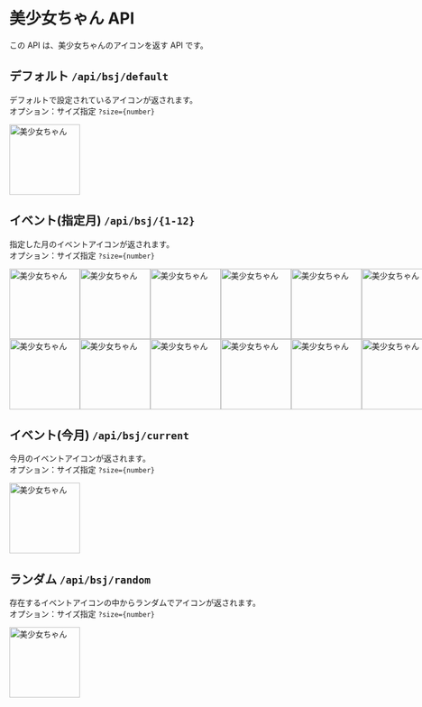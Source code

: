 # 美少女ちゃん API

この API は、美少女ちゃんのアイコンを返す API です。

## デフォルト `/api/bsj/default`

デフォルトで設定されているアイコンが返されます。  
オプション：サイズ指定 `?size={number}`

<img alt="美少女ちゃん" src="https://bsj-api.vercel.app/api/bsj/default" width="125" height="125">

## イベント(指定月) `/api/bsj/{1-12}`

指定した月のイベントアイコンが返されます。  
オプション：サイズ指定 `?size={number}`

<div style="display:flex;" align="left">
    <img alt="美少女ちゃん" src="https://bsj-api.vercel.app/api/bsj/1" width="125" height="125">
    <img alt="美少女ちゃん" src="https://bsj-api.vercel.app/api/bsj/2" width="125" height="125">
    <img alt="美少女ちゃん" src="https://bsj-api.vercel.app/api/bsj/3" width="125" height="125">
    <img alt="美少女ちゃん" src="https://bsj-api.vercel.app/api/bsj/4" width="125" height="125">
    <img alt="美少女ちゃん" src="https://bsj-api.vercel.app/api/bsj/5" width="125" height="125">
    <img alt="美少女ちゃん" src="https://bsj-api.vercel.app/api/bsj/6" width="125" height="125">
</div>
<div style="display:flex;" align="left">
    <img alt="美少女ちゃん" src="https://bsj-api.vercel.app/api/bsj/7" width="125" height="125">
    <img alt="美少女ちゃん" src="https://bsj-api.vercel.app/api/bsj/8" width="125" height="125">
    <img alt="美少女ちゃん" src="https://bsj-api.vercel.app/api/bsj/9" width="125" height="125">
    <img alt="美少女ちゃん" src="https://bsj-api.vercel.app/api/bsj/10" width="125" height="125">
    <img alt="美少女ちゃん" src="https://bsj-api.vercel.app/api/bsj/11" width="125" height="125">
    <img alt="美少女ちゃん" src="https://bsj-api.vercel.app/api/bsj/12" width="125" height="125">
</div>

## イベント(今月) `/api/bsj/current`

今月のイベントアイコンが返されます。  
オプション：サイズ指定 `?size={number}`

<img alt="美少女ちゃん" src="https://bsj-api.vercel.app/api/bsj/current" width="125" height="125">

## ランダム `/api/bsj/random`

存在するイベントアイコンの中からランダムでアイコンが返されます。  
オプション：サイズ指定 `?size={number}`

<img alt="美少女ちゃん" src="https://bsj-api.vercel.app/api/bsj/random" width="125" height="125">
